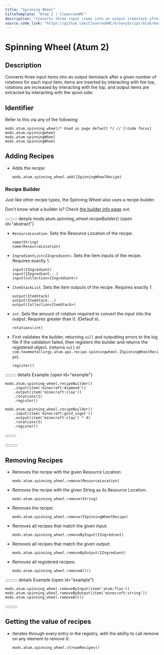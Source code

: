 ```yaml
---
title: "Spinning Wheel"
titleTemplate: "Atum 2 | CleanroomMC"
description: "Converts three input items into an output itemstack after a given number of rotations for each input item, items are inserted by interacting with the top, rotations are increased by interacting with the top, and output items are extracted by interacting with the spool side."
source_code_link: "https://github.com/CleanroomMC/GroovyScript/blob/master/src/main/java/com/cleanroommc/groovyscript/compat/mods/atum/SpinningWheel.java"
---
```


# Spinning Wheel (Atum 2)

## Description

Converts three input items into an output itemstack after a given number of rotations for each input item, items are inserted by interacting with the top, rotations are increased by interacting with the top, and output items are extracted by interacting with the spool side.

## Identifier

Refer to this via any of the following:

```groovy:no-line-numbers {1}
mods.atum.spinning_wheel/* Used as page default */ // [!code focus]
mods.atum.spinningwheel
mods.atum.spinningWheel
mods.atum.SpinningWheel
```


## Adding Recipes

- Adds the recipe:

    ```groovy:no-line-numbers
    mods.atum.spinning_wheel.add(ISpinningWheelRecipe)
    ```


### Recipe Builder

Just like other recipe types, the Spinning Wheel also uses a recipe builder.

Don't know what a builder is? Check [the builder info page](../../getting_started/builder.md) out.

:::::::::: details mods.atum.spinning_wheel.recipeBuilder() {open id="abstract"}
- `ResourceLocation`. Sets the Resource Location of the recipe.

    ```groovy:no-line-numbers
    name(String)
    name(ResourceLocation)
    ```

- `IngredientList<IIngredient>`. Sets the item inputs of the recipe. Requires exactly 1.

    ```groovy:no-line-numbers
    input(IIngredient)
    input(IIngredient...)
    input(Collection<IIngredient>)
    ```

- `ItemStackList`. Sets the item outputs of the recipe. Requires exactly 1.

    ```groovy:no-line-numbers
    output(ItemStack)
    output(ItemStack...)
    output(Collection<ItemStack>)
    ```

- `int`. Sets the amount of rotation required to convert the input into the output. Requires greater than 0. (Default `0`).

    ```groovy:no-line-numbers
    rotations(int)
    ```

- First validates the builder, returning `null` and outputting errors to the log file if the validation failed, then registers the builder and returns the registered object. (returns `null` or `com.teammetallurgy.atum.api.recipe.spinningwheel.ISpinningWheelRecipe`).

    ```groovy:no-line-numbers
    register()
    ```

::::::::: details Example {open id="example"}
```groovy:no-line-numbers
mods.atum.spinning_wheel.recipeBuilder()
    .input(item('minecraft:diamond'))
    .output(item('minecraft:clay'))
    .rotations(1)
    .register()

mods.atum.spinning_wheel.recipeBuilder()
    .input(item('minecraft:gold_ingot'))
    .output(item('minecraft:clay') * 4)
    .rotations(5)
    .register()
```

:::::::::

::::::::::

## Removing Recipes

- Removes the recipe with the given Resource Location:

    ```groovy:no-line-numbers
    mods.atum.spinning_wheel.remove(ResourceLocation)
    ```

- Removes the recipe with the given String as its Resource Location:

    ```groovy:no-line-numbers
    mods.atum.spinning_wheel.remove(String)
    ```

- Removes the recipe:

    ```groovy:no-line-numbers
    mods.atum.spinning_wheel.remove(ISpinningWheelRecipe)
    ```

- Removes all recipes that match the given input:

    ```groovy:no-line-numbers
    mods.atum.spinning_wheel.removeByInput(IIngredient)
    ```

- Removes all recipes that match the given output:

    ```groovy:no-line-numbers
    mods.atum.spinning_wheel.removeByOutput(IIngredient)
    ```

- Removes all registered recipes:

    ```groovy:no-line-numbers
    mods.atum.spinning_wheel.removeAll()
    ```

:::::::::: details Example {open id="example"}
```groovy:no-line-numbers
mods.atum.spinning_wheel.removeByInput(item('atum:flax'))
mods.atum.spinning_wheel.removeByOutput(item('minecraft:string'))
mods.atum.spinning_wheel.removeAll()
```

::::::::::

## Getting the value of recipes

- Iterates through every entry in the registry, with the ability to call remove on any element to remove it:

    ```groovy:no-line-numbers
    mods.atum.spinning_wheel.streamRecipes()
    ```
